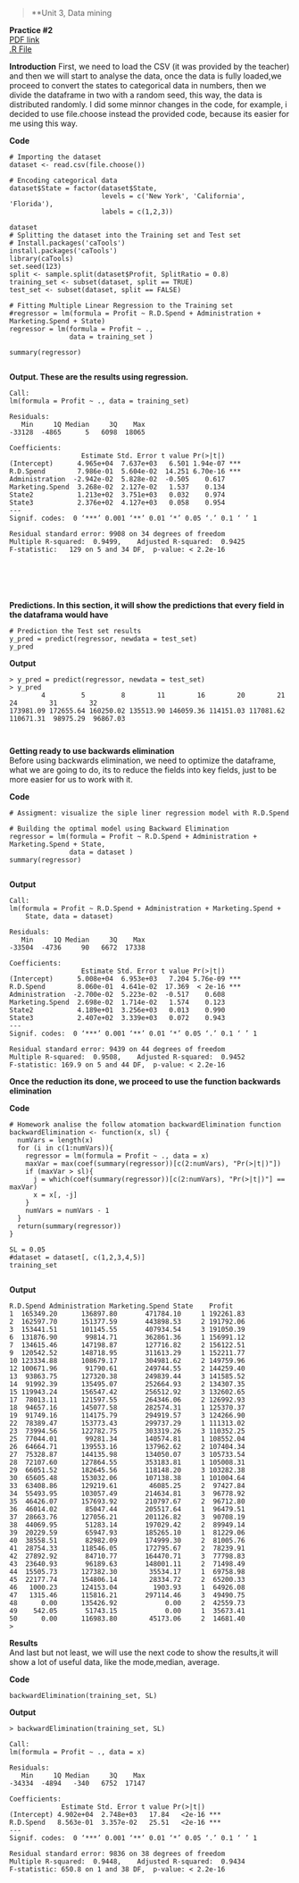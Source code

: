 
>**Unit 3, Data mining  

**Practice #2**  
[PDF link](https://github.com/Saul12344/mineria-de-datos/blob/unit_3/practices/practica%202%2C%20unidad%203.pdf)  
[.R File](https://github.com/Saul12344/mineria-de-datos/blob/unit_3/practices/practice%202.R)  

**Introduction**
First, we need to load the CSV (it was provided by the teacher) and then we will start to analyse the data, once the data is fully loaded,we proceed to convert the states to categorical data in numbers, then we divide the dataframe in two with a random seed, this way, the data is distributed randomly. I did some minnor changes in the code, for example, i decided to use file.choose instead the provided code, because its easier for me using this way.  

**Code**  

~~~
# Importing the dataset
dataset <- read.csv(file.choose())

# Encoding categorical data 
dataset$State = factor(dataset$State,
                       levels = c('New York', 'California', 'Florida'),
                       labels = c(1,2,3))

dataset
# Splitting the dataset into the Training set and Test set
# Install.packages('caTools')
install.packages('caTools')
library(caTools)
set.seed(123)
split <- sample.split(dataset$Profit, SplitRatio = 0.8)
training_set <- subset(dataset, split == TRUE)
test_set <- subset(dataset, split == FALSE)

# Fitting Multiple Linear Regression to the Training set
#regressor = lm(formula = Profit ~ R.D.Spend + Administration + Marketing.Spend + State)
regressor = lm(formula = Profit ~ .,
               data = training_set )

summary(regressor)


~~~

**Output. These are the results using regression.**  

~~~
Call:
lm(formula = Profit ~ ., data = training_set)

Residuals:
   Min     1Q Median     3Q    Max 
-33128  -4865      5   6098  18065 

Coefficients:
                  Estimate Std. Error t value Pr(>|t|)    
(Intercept)      4.965e+04  7.637e+03   6.501 1.94e-07 ***
R.D.Spend        7.986e-01  5.604e-02  14.251 6.70e-16 ***
Administration  -2.942e-02  5.828e-02  -0.505    0.617    
Marketing.Spend  3.268e-02  2.127e-02   1.537    0.134    
State2           1.213e+02  3.751e+03   0.032    0.974    
State3           2.376e+02  4.127e+03   0.058    0.954    
---
Signif. codes:  0 ‘***’ 0.001 ‘**’ 0.01 ‘*’ 0.05 ‘.’ 0.1 ‘ ’ 1

Residual standard error: 9908 on 34 degrees of freedom
Multiple R-squared:  0.9499,	Adjusted R-squared:  0.9425 
F-statistic:   129 on 5 and 34 DF,  p-value: < 2.2e-16






~~~

**Predictions. In this section, it will show the predictions that every field in the dataframa would have**  

~~~
# Prediction the Test set results
y_pred = predict(regressor, newdata = test_set)
y_pred

~~~

**Output**  

~~~
> y_pred = predict(regressor, newdata = test_set)
> y_pred
        4         5         8        11        16        20        21        24        31        32 
173981.09 172655.64 160250.02 135513.90 146059.36 114151.03 117081.62 110671.31  98975.29  96867.03 



~~~

**Getting ready to use backwards elimination**  
Before using backwards elimination, we need to optimize the dataframe, what we are going to do, its to reduce the fields into key fields, just to be more easier for us to work with it.  

**Code**  

~~~
# Assigment: visualize the siple liner regression model with R.D.Spend 

# Building the optimal model using Backward Elimination
regressor = lm(formula = Profit ~ R.D.Spend + Administration + Marketing.Spend + State,
               data = dataset )
summary(regressor)


~~~

**Output**  

~~~
Call:
lm(formula = Profit ~ R.D.Spend + Administration + Marketing.Spend + 
    State, data = dataset)

Residuals:
   Min     1Q Median     3Q    Max 
-33504  -4736     90   6672  17338 

Coefficients:
                  Estimate Std. Error t value Pr(>|t|)    
(Intercept)      5.008e+04  6.953e+03   7.204 5.76e-09 ***
R.D.Spend        8.060e-01  4.641e-02  17.369  < 2e-16 ***
Administration  -2.700e-02  5.223e-02  -0.517    0.608    
Marketing.Spend  2.698e-02  1.714e-02   1.574    0.123    
State2           4.189e+01  3.256e+03   0.013    0.990    
State3           2.407e+02  3.339e+03   0.072    0.943    
---
Signif. codes:  0 ‘***’ 0.001 ‘**’ 0.01 ‘*’ 0.05 ‘.’ 0.1 ‘ ’ 1

Residual standard error: 9439 on 44 degrees of freedom
Multiple R-squared:  0.9508,	Adjusted R-squared:  0.9452 
F-statistic: 169.9 on 5 and 44 DF,  p-value: < 2.2e-16

~~~
**Once the reduction its done, we proceed to use the function backwards elimination**  

**Code**  

~~~
# Homework analise the follow atomation backwardElimination function 
backwardElimination <- function(x, sl) {
  numVars = length(x)
  for (i in c(1:numVars)){
    regressor = lm(formula = Profit ~ ., data = x)
    maxVar = max(coef(summary(regressor))[c(2:numVars), "Pr(>|t|)"])
    if (maxVar > sl){
      j = which(coef(summary(regressor))[c(2:numVars), "Pr(>|t|)"] == maxVar)
      x = x[, -j]
    }
    numVars = numVars - 1
  }
  return(summary(regressor))
}

SL = 0.05
#dataset = dataset[, c(1,2,3,4,5)]
training_set


~~~
**Output**  

~~~
R.D.Spend Administration Marketing.Spend State    Profit
1  165349.20      136897.80       471784.10     1 192261.83
2  162597.70      151377.59       443898.53     2 191792.06
3  153441.51      101145.55       407934.54     3 191050.39
6  131876.90       99814.71       362861.36     1 156991.12
7  134615.46      147198.87       127716.82     2 156122.51
9  120542.52      148718.95       311613.29     1 152211.77
10 123334.88      108679.17       304981.62     2 149759.96
12 100671.96       91790.61       249744.55     2 144259.40
13  93863.75      127320.38       249839.44     3 141585.52
14  91992.39      135495.07       252664.93     2 134307.35
15 119943.24      156547.42       256512.92     3 132602.65
17  78013.11      121597.55       264346.06     2 126992.93
18  94657.16      145077.58       282574.31     1 125370.37
19  91749.16      114175.79       294919.57     3 124266.90
22  78389.47      153773.43       299737.29     1 111313.02
23  73994.56      122782.75       303319.26     3 110352.25
25  77044.01       99281.34       140574.81     1 108552.04
26  64664.71      139553.16       137962.62     2 107404.34
27  75328.87      144135.98       134050.07     3 105733.54
28  72107.60      127864.55       353183.81     1 105008.31
29  66051.52      182645.56       118148.20     3 103282.38
30  65605.48      153032.06       107138.38     1 101004.64
33  63408.86      129219.61        46085.25     2  97427.84
34  55493.95      103057.49       214634.81     3  96778.92
35  46426.07      157693.92       210797.67     2  96712.80
36  46014.02       85047.44       205517.64     1  96479.51
37  28663.76      127056.21       201126.82     3  90708.19
38  44069.95       51283.14       197029.42     2  89949.14
39  20229.59       65947.93       185265.10     1  81229.06
40  38558.51       82982.09       174999.30     2  81005.76
41  28754.33      118546.05       172795.67     2  78239.91
42  27892.92       84710.77       164470.71     3  77798.83
43  23640.93       96189.63       148001.11     2  71498.49
44  15505.73      127382.30        35534.17     1  69758.98
45  22177.74      154806.14        28334.72     2  65200.33
46   1000.23      124153.04         1903.93     1  64926.08
47   1315.46      115816.21       297114.46     3  49490.75
48      0.00      135426.92            0.00     2  42559.73
49    542.05       51743.15            0.00     1  35673.41
50      0.00      116983.80        45173.06     2  14681.40
> 

~~~

**Results**  
And last but not least, we will use the next code to show the results,it will show a lot of useful data, like the mode,median, average.  

**Code**  

~~~
backwardElimination(training_set, SL)

~~~

**Output**  

~~~
> backwardElimination(training_set, SL)

Call:
lm(formula = Profit ~ ., data = x)

Residuals:
   Min     1Q Median     3Q    Max 
-34334  -4894   -340   6752  17147 

Coefficients:
             Estimate Std. Error t value Pr(>|t|)    
(Intercept) 4.902e+04  2.748e+03   17.84   <2e-16 ***
R.D.Spend   8.563e-01  3.357e-02   25.51   <2e-16 ***
---
Signif. codes:  0 ‘***’ 0.001 ‘**’ 0.01 ‘*’ 0.05 ‘.’ 0.1 ‘ ’ 1

Residual standard error: 9836 on 38 degrees of freedom
Multiple R-squared:  0.9448,	Adjusted R-squared:  0.9434 
F-statistic: 650.8 on 1 and 38 DF,  p-value: < 2.2e-16

~~~
